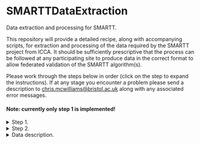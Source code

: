 # SMARTTDataExtraction
Data extraction and processing for SMARTT.

This repository will provide a detailed recipe, along with accompanying scripts, for extraction and processing of the data required by the SMARTT project from ICCA. It should be sufficiently prescriptive that the process can be followed at any participating site to produce data in the correct format to allow federated validation of the SMARTT algorithm(s). 

Please work through the steps below in order (click on the step to expand the instructions). If at any stage you encounter a problem please send a description to [chris.mcwilliams@bristol.ac.uk](mailto:chris.mcwilliams@bristol.ac.uk?subject=bug_report) along with any associated error messages.

#### Note: currently only step 1 is implemented!

<details>

<summary>Step 1.</summary>

### Setup and installation

In this step you will setup the environment, install required packages and then run some tests to confirm that everything is working correclty. 

The system and user requirements are as follows:
* You need to have admin rights to download and install software from the internet on your machine (specifically python packages using pip and Git) 

</details>

<details>

<summary>Step 2.</summary>

### Variable mapping

In this step you will map physiological variables of interest (see section [Data Description](#data-description)) to intervention and attribute IDs in the backend database of ICCA. Instructions and code to follow soon...

</details>

<details>


<summary>Data description.</summary>

# Data Description

We begin with the definition of the variables that need to be extracted from ICCA. [Our original](https://www.ncbi.nlm.nih.gov/pmc/articles/PMC6429919/) model used only 15 physiological variables in order to provide a fair test against a [set of nurse-led discharge critera](https://europepmc.org/article/med/12737189). To improve on our original model we will add more variables and also engineer additional features by processing and combining these variables in different ways, in order to improve the predictive performance. As our starting point we take the set of variables that were used in [the model published by Pacmed](https://www.ncbi.nlm.nih.gov/pmc/articles/PMC8437217/). These variables are listed in the table below and also defined in the [schema spreadsheet](https://github.com/UHBristolDataScience/SMARTTDataExtraction/blob/main/schema/smartt_variable_definitions.xlsx). Note that the `number of features' refers to the number of features that were derived from these variables for input to the model (using their feature engineering approach described [here](https://cdn-links.lww.com/permalink/ccx/a/ccx_1_1_2021_08_13_thoral_cce-d-21-00060_sdc1.pdf)).

| Feature Category	| Feature Name |	Number of Features |
| --- | --- | --- |
| **General information** | | |
| Patient characteristics	| Age, gender, and weight at admission |	3 |
| Admission information | Origin department	| 3 |
| **Laboratory results** | | |
| Blood gas analysis |	pH, Paco2, Pao2, actual bicarbonate, base excess, and arterial oxygen saturation |	15 |
| Hematology |	Hemoglobin, WBC count, platelet count, activated partial thromboplastin time, and prothrombin time |	16 |
| Routine chemistry |	Sodium, potassium, creatinine, ureum, creatinine/ureum ratio, chloride, ionized calcium, magnesium, phosphate, lactate dehydrogenase, glucose, lactate, C-reactive protein, and albumin |	43 |
| Cardiac enzymes |	Creatinine kinase and troponin-T |	5 |
| Liver and pancreas tests |	Bilirubin, alanine aminotransferase, aspartate aminotransferase, alkaline phosphatase, Gamma-glutamyltransferase, and amylase	| 11 |
| **Vital signs and device data** | | |
| Circulation |	Heart rate, arterial blood pressure (systolic/diastolic/mean), noninvasive blood pressure (systolic/diastolic), cardiac output, temperature, and central venous pressure |	34 |
| Respiration |	Fio2, positive end-expiratory pressure, tidal volume, respiratory rate, peripheral oxygen saturation, and rapid shallow breathing index	| 18 |
| **Clinical observations and scores** | | |
| Neurology |	Glasgow Coma Scale score, Richmond Agitation-Sedation Scale, pupil response, and pupil diameter |	9 |
| Respiration |	Bronchial suctioning, coughing reflex, and Pao2/Fio2 |	10 |
| Nephrology |	Urine output |	2 |
| **Diagnostics and therapeutics** | | | 
| Lines, drains and tubes |	Endotracheal tube and urine catheter |	3 |
| Interventions |	Supplemental oxygen, continuous renal replacement therapy, and tube feeding |	8 |
| Total	 |	180 |


</details>
